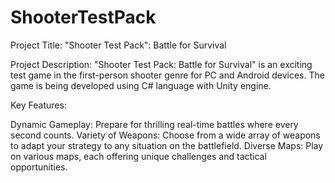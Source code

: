 # ShooterTestPack
 
Project Title:
"Shooter Test Pack": Battle for Survival

Project Description:
"Shooter Test Pack: Battle for Survival" is an exciting test game in the first-person shooter genre for PC and Android devices. The game is being developed using C# language with Unity engine.

Key Features:

Dynamic Gameplay: Prepare for thrilling real-time battles where every second counts.
Variety of Weapons: Choose from a wide array of weapons to adapt your strategy to any situation on the battlefield.
Diverse Maps: Play on various maps, each offering unique challenges and tactical opportunities.




